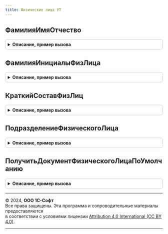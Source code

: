 ```yaml
---
title: Физические лица УТ
---
```



## ФамилияИмяОтчество
<details style="margin: 1em 0; padding: 0.5em; border: 1px solid #ccc; border-radius: 6px;">

<summary style="font-weight: bold; cursor: pointer;">Описание, пример вызова</summary>

```bsl

// Формирует структуру, содержащую информацию о фамилии, имени и отчестве физического лица.
// Строка формируется в зависимости от типа переданного параметра:
//	- либо по истории ФИО элемента справочника ФизическиеЛица,
// 	- либо разбором строки, содержащей полную ФИО.
//
// Параметры:
//  ФизическоеЛицо - Строка, СправочникСсылка.ФизическиеЛица - источник информации о ФИО
//  Дата - Дата - дата для получения истории ФИО, имеет смысл если в первом параметре передана ссылка.
//
// Возвращаемое значение:
//	Структура - со свойствами
//		Фамилия  - Строка
//		Имя      - Строка
//		Отчество - Строка
//
Функция ФамилияИмяОтчество(ФизическоеЛицо, Дата = Неопределено) Экспорт
```

Пример вызова
```bsl
Результат = ФизическиеЛицаУТ.ФамилияИмяОтчество(ФизическоеЛицо, Дата);
```
</details>

## ФамилияИнициалыФизЛица
<details style="margin: 1em 0; padding: 0.5em; border: 1px solid #ccc; border-radius: 6px;">

<summary style="font-weight: bold; cursor: pointer;">Описание, пример вызова</summary>

```bsl

// Формирует строку, содержащую фамилию и инициалы физического лица.
// Строка формируется в зависимости от типа переданного параметра:
//	- либо по истории ФИО элемента справочника ФизическиеЛица,
// 	- либо разбором строки, содержащей полную ФИО.
//
// Параметры:
//  ФизическоеЛицо - Строка, СправочникСсылка.ФизическиеЛица - источник информации о ФИО
//  Дата - Дата - дата для получения истории ФИО, имеет смысл если в первом параметре передана ссылка.
//
// Возвращаемое значение:
//  Строка - Фамилия И. О.
//
Функция ФамилияИнициалыФизЛица(ФизическоеЛицо, Дата = Неопределено) Экспорт
```

Пример вызова
```bsl
Результат = ФизическиеЛицаУТ.ФамилияИнициалыФизЛица(ФизическоеЛицо, Дата);
```
</details>

## КраткийСоставФизЛиц
<details style="margin: 1em 0; padding: 0.5em; border: 1px solid #ccc; border-radius: 6px;">

<summary style="font-weight: bold; cursor: pointer;">Описание, пример вызова</summary>

```bsl

// Преобразовывает переданный массив физических лиц в строку.
// Используется для представления краткого состава документов.
//
// Параметры:
//	ФизическиеЛица - Массив из СправочникСсылка.ФизическиеЛица - массив элементов типа СправочникСсылка.ФизическиеЛица,
//	ДатаАктуальности - Дата - дата для получения фамилии, имени и отчества.
//  МаксимальнаяДлинаСтроки - Число - Максимальная длина строки
//
// Возвращаемое значение:
//  Строка - Краткий состав физ лиц
//
Функция КраткийСоставФизЛиц(ФизическиеЛица, ДатаАктуальности, МаксимальнаяДлинаСтроки = 100) Экспорт
```

Пример вызова
```bsl
Результат = ФизическиеЛицаУТ.КраткийСоставФизЛиц(ФизическиеЛица, ДатаАктуальности, МаксимальнаяДлинаСтроки);
```
</details>

## ПодразделениеФизическогоЛица
<details style="margin: 1em 0; padding: 0.5em; border: 1px solid #ccc; border-radius: 6px;">

<summary style="font-weight: bold; cursor: pointer;">Описание, пример вызова</summary>

```bsl

// Получает подразделение указанного физического лица.
//
// Параметры:
//  ФизическоеЛицо - СправочникСсылка.ФизическиеЛица - источник информации о подразделении.
//
// Возвращаемое значение:
//  СправочникСсылка.СтруктураПредприятия - Подразделение пользователя.
//
Функция ПодразделениеФизическогоЛица(ФизическоеЛицо) Экспорт
```

Пример вызова
```bsl
Результат = ФизическиеЛицаУТ.ПодразделениеФизическогоЛица(ФизическоеЛицо) 
```
</details>

## ПолучитьДокументФизическогоЛицаПоУмолчанию
<details style="margin: 1em 0; padding: 0.5em; border: 1px solid #ccc; border-radius: 6px;">

<summary style="font-weight: bold; cursor: pointer;">Описание, пример вызова</summary>

```bsl

// Получает данные документа физического лица.
// Если документ не найден или документов больше одного, то возвращается пустая структура.
//
// Параметры:
//  ФизическоеЛицо - СправочникСсылка.ФизическиеЛица - источник информации о документе
//  ВидДокумента - СправочникСсылка.ВидыДокументовФизическихЛиц - вид документа физического лица
//  Дата - Дата - дата для получения истории документов физического лица.
//
// Возвращаемое значение:
//  Структура - данные документа физического лица,
//		поля соответствуют ресурсам регистра ДокументыФизическихЛиц.
//
Функция ПолучитьДокументФизическогоЛицаПоУмолчанию(ФизическоеЛицо, ВидДокумента = Неопределено, Дата = Неопределено) Экспорт
```

Пример вызова
```bsl
Результат = ФизическиеЛицаУТ.ПолучитьДокументФизическогоЛицаПоУмолчанию(ФизическоеЛицо, ВидДокумента, Дата);
```
</details>

---

© 2024, **ООО 1С-Софт**  
Все права защищены. Эта программа и сопроводительные материалы предоставляются  
в соответствии с условиями лицензии [Attribution 4.0 International (CC BY 4.0)](https://creativecommons.org/licenses/by/4.0/legalcode).

---
